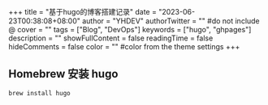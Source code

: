 +++
title = "基于hugo的博客搭建记录"
date = "2023-06-23T00:38:08+08:00"
author = "YHDEV"
authorTwitter = "" #do not include @
cover = ""
tags = ["Blog", "DevOps"]
keywords = ["hugo", "ghpages"]
description = ""
showFullContent = false
readingTime = false
hideComments = false
color = "" #color from the theme settings
+++

## Homebrew 安装 hugo
```bash
brew install hugo
```


